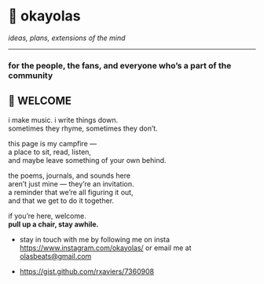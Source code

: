 # 🌊 okayolas

*ideas, plans, extensions of the mind*  

---

### for the people, the fans, and everyone who’s a part of the community

## 👋 WELCOME  

i make music. i write things down.  
sometimes they rhyme, sometimes they don’t.  

this page is my campfire —  
a place to sit, read, listen,  
and maybe leave something of your own behind.  

the poems, journals, and sounds here  
aren’t just mine — they’re an invitation.  
a reminder that we’re all figuring it out,  
and that we get to do it together.  

if you’re here, welcome.  
**pull up a chair, stay awhile.**  

- stay in touch with me by following me on insta https://www.instagram.com/okayolas/ or email me at olasbeats@gmail.com

- https://gist.github.com/rxaviers/7360908
